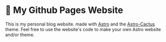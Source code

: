 # 🧭 My Github Pages Website

This is my personal blog website. made with [Astro](https://astro.build/) and the [Astro-Cactus](https://github.com/chrismwilliams/astro-theme-cactus) theme.
Feel free to use the website's code to make your own Astro website and/or theme.
